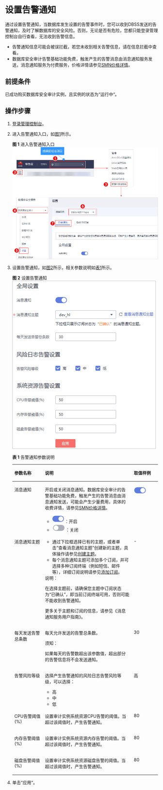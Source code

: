 # 设置告警通知<a name="dbss_01_0239"></a>

通过设置告警通知，当数据库发生设置的告警事件时，您可以收到DBSS发送的告警通知，及时了解数据库的安全风险。否则，无论是否有危险，您都只能登录管理控制台自行查看，无法收到告警信息。

-   告警通知信息可能会被误拦截，若您未收到相关告警信息，请在信息拦截中查看。
-   数据库安全审计告警基础功能免费，触发产生的告警消息由消息通知服务发送，消息通知服务为付费服务，价格详情请参见[SMN价格详情](https://www.huaweicloud.com/pricing.html?tab=detail#/smn)。

## 前提条件<a name="section441811405410"></a>

已成功购买数据库安全审计实例，且实例的状态为“运行中“。

## 操作步骤<a name="section17503131918"></a>

1.  [登录管理控制台](https://console.huaweicloud.com/?locale=zh-cn)。
2.  进入告警通知入口，如[图1](#fig61991836131419)所示。

    **图 1**  进入告警通知入口<a name="fig61991836131419"></a>  
    ![](figures/进入告警通知入口.png "进入告警通知入口")

3.  设置告警通知，如[图2](#fig139441652133611)所示，相关参数说明如[表1](#table29461252153613)所示。

    **图 2**  设置告警通知<a name="fig139441652133611"></a>  
    ![](figures/设置告警通知.png "设置告警通知")

    **表 1**  告警通知参数说明

    <a name="table29461252153613"></a>
    <table><thead align="left"><tr id="row7948205203612"><th class="cellrowborder" valign="top" width="20.979999999999997%" id="mcps1.2.4.1.1"><p id="p095017524368"><a name="p095017524368"></a><a name="p095017524368"></a>参数名称</p>
    </th>
    <th class="cellrowborder" valign="top" width="61.019999999999996%" id="mcps1.2.4.1.2"><p id="p895114521361"><a name="p895114521361"></a><a name="p895114521361"></a>说明</p>
    </th>
    <th class="cellrowborder" valign="top" width="18%" id="mcps1.2.4.1.3"><p id="p199523525366"><a name="p199523525366"></a><a name="p199523525366"></a>取值样例</p>
    </th>
    </tr>
    </thead>
    <tbody><tr id="row4309191713252"><td class="cellrowborder" valign="top" width="20.979999999999997%" headers="mcps1.2.4.1.1 "><p id="p430901710256"><a name="p430901710256"></a><a name="p430901710256"></a>消息通知</p>
    </td>
    <td class="cellrowborder" valign="top" width="61.019999999999996%" headers="mcps1.2.4.1.2 "><p id="p3309141762510"><a name="p3309141762510"></a><a name="p3309141762510"></a>开启或关闭消息通知。数据库安全审计的告警基础功能免费，触发产生的告警消息由消息通知发送，可能会产生少量费用，具体的收费详情，请参见<a href="https://www.huaweicloud.com/pricing.html?tab=detail#/smn" target="_blank" rel="noopener noreferrer">SMN价格详情</a>。</p>
    <a name="ul3491131152213"></a><a name="ul3491131152213"></a><ul id="ul3491131152213"><li><a name="dbss_01_0248_image610914291564"></a><a name="dbss_01_0248_image610914291564"></a><span><img id="dbss_01_0248_image610914291564" src="figures/icon-open-2.png"></span>：开启</li><li><a name="dbss_01_0248_image612114304597"></a><a name="dbss_01_0248_image612114304597"></a><span><img id="dbss_01_0248_image612114304597" src="figures/icon-close-3.png"></span>：关闭</li></ul>
    </td>
    <td class="cellrowborder" valign="top" width="18%" headers="mcps1.2.4.1.3 "><p id="p8309191711256"><a name="p8309191711256"></a><a name="p8309191711256"></a><a name="dbss_01_0248_image19682105416402"></a><a name="dbss_01_0248_image19682105416402"></a><span><img id="dbss_01_0248_image19682105416402" src="figures/icon-open-2.png"></span></p>
    </td>
    </tr>
    <tr id="row17829124216241"><td class="cellrowborder" valign="top" width="20.979999999999997%" headers="mcps1.2.4.1.1 "><p id="p8830164222411"><a name="p8830164222411"></a><a name="p8830164222411"></a>消息通知主题</p>
    </td>
    <td class="cellrowborder" valign="top" width="61.019999999999996%" headers="mcps1.2.4.1.2 "><a name="ul87280392273"></a><a name="ul87280392273"></a><ul id="ul87280392273"><li>通过下拉框选择已有的主题，或者单击<span class="parmname" id="parmname1919461913293"><a name="parmname1919461913293"></a><a name="parmname1919461913293"></a>“查看消息通知主题”</span>创建新的主题，具体操作请参见<a href="https://support.huaweicloud.com/usermanual-smn/zh-cn_topic_0043961401.html" target="_blank" rel="noopener noreferrer">创建主题</a>。</li><li>每个消息通知主题可添加多个订阅，并可选择多种订阅终端（例如短信、邮件等），详细订阅说明请参见<a href="https://support.huaweicloud.com/usermanual-smn/smn_ug_0008.html" target="_blank" rel="noopener noreferrer">添加订阅</a>。</li></ul>
    <div class="note" id="note651131714286"><a name="note651131714286"></a><a name="note651131714286"></a><span class="notetitle"> 说明： </span><div class="notebody"><p id="p155113174288"><a name="p155113174288"></a><a name="p155113174288"></a>在选择主题前，请确保您主题中订阅状态为<span class="parmvalue" id="parmvalue1482141615305"><a name="parmvalue1482141615305"></a><a name="parmvalue1482141615305"></a>“已确认”</span>，即当前订阅终端可用，否则可能不能收到告警通知。</p>
    </div></div>
    <p id="p85837369330"><a name="p85837369330"></a><a name="p85837369330"></a>更多关于主题和订阅的信息，请参见<span id="cite17471936162918"><a name="cite17471936162918"></a><a name="cite17471936162918"></a>《消息通知服务用户指南》</span>。</p>
    </td>
    <td class="cellrowborder" valign="top" width="18%" headers="mcps1.2.4.1.3 "><p id="p6831642122413"><a name="p6831642122413"></a><a name="p6831642122413"></a>-</p>
    </td>
    </tr>
    <tr id="row1495265210362"><td class="cellrowborder" valign="top" width="20.979999999999997%" headers="mcps1.2.4.1.1 "><p id="p149534524364"><a name="p149534524364"></a><a name="p149534524364"></a>每天发送告警总条数</p>
    </td>
    <td class="cellrowborder" valign="top" width="61.019999999999996%" headers="mcps1.2.4.1.2 "><p id="p395420524364"><a name="p395420524364"></a><a name="p395420524364"></a>每天允许发送的告警总条数。</p>
    <div class="notice" id="note6297171931510"><a name="note6297171931510"></a><a name="note6297171931510"></a><span class="noticetitle"> 须知： </span><div class="noticebody"><p id="p19751810134110"><a name="p19751810134110"></a><a name="p19751810134110"></a>如果每天的告警数超出该参数值，超出部分的告警信息将不会发送通知。</p>
    </div></div>
    </td>
    <td class="cellrowborder" valign="top" width="18%" headers="mcps1.2.4.1.3 "><p id="p495713521365"><a name="p495713521365"></a><a name="p495713521365"></a>30</p>
    </td>
    </tr>
    <tr id="row995917529362"><td class="cellrowborder" valign="top" width="20.979999999999997%" headers="mcps1.2.4.1.1 "><p id="p20959145216368"><a name="p20959145216368"></a><a name="p20959145216368"></a>告警风险等级</p>
    </td>
    <td class="cellrowborder" valign="top" width="61.019999999999996%" headers="mcps1.2.4.1.2 "><p id="p12960125233614"><a name="p12960125233614"></a><a name="p12960125233614"></a>选择产生告警通知的风险日志告警风险等级，可以选择：</p>
    <a name="ul11951164818432"></a><a name="ul11951164818432"></a><ul id="ul11951164818432"><li>高</li><li>中</li><li>低</li></ul>
    </td>
    <td class="cellrowborder" valign="top" width="18%" headers="mcps1.2.4.1.3 "><p id="p149601652163619"><a name="p149601652163619"></a><a name="p149601652163619"></a>高</p>
    </td>
    </tr>
    <tr id="row3960852133616"><td class="cellrowborder" valign="top" width="20.979999999999997%" headers="mcps1.2.4.1.1 "><p id="p1960185211365"><a name="p1960185211365"></a><a name="p1960185211365"></a>CPU告警阈值(%)</p>
    </td>
    <td class="cellrowborder" valign="top" width="61.019999999999996%" headers="mcps1.2.4.1.2 "><p id="p154605116810"><a name="p154605116810"></a><a name="p154605116810"></a>设置审计实例系统资源CPU告警的阈值。当超过该阈值时，产生告警通知。</p>
    </td>
    <td class="cellrowborder" valign="top" width="18%" headers="mcps1.2.4.1.3 "><p id="p196165217369"><a name="p196165217369"></a><a name="p196165217369"></a>80</p>
    </td>
    </tr>
    <tr id="row19470200440"><td class="cellrowborder" valign="top" width="20.979999999999997%" headers="mcps1.2.4.1.1 "><p id="p124702034416"><a name="p124702034416"></a><a name="p124702034416"></a>内存告警阈值(%)</p>
    </td>
    <td class="cellrowborder" valign="top" width="61.019999999999996%" headers="mcps1.2.4.1.2 "><p id="p64711016449"><a name="p64711016449"></a><a name="p64711016449"></a>设置审计实例系统资源内存告警的阈值。当超过该阈值时，产生告警通知。</p>
    </td>
    <td class="cellrowborder" valign="top" width="18%" headers="mcps1.2.4.1.3 "><p id="p154719013441"><a name="p154719013441"></a><a name="p154719013441"></a>80</p>
    </td>
    </tr>
    <tr id="row1743917410440"><td class="cellrowborder" valign="top" width="20.979999999999997%" headers="mcps1.2.4.1.1 "><p id="p1543920494411"><a name="p1543920494411"></a><a name="p1543920494411"></a>磁盘告警阈值(%)</p>
    </td>
    <td class="cellrowborder" valign="top" width="61.019999999999996%" headers="mcps1.2.4.1.2 "><p id="p8942134215454"><a name="p8942134215454"></a><a name="p8942134215454"></a>设置审计实例系统资源磁盘告警的阈值。当超过该阈值时，产生告警通知。</p>
    </td>
    <td class="cellrowborder" valign="top" width="18%" headers="mcps1.2.4.1.3 "><p id="p114391046444"><a name="p114391046444"></a><a name="p114391046444"></a>80</p>
    </td>
    </tr>
    </tbody>
    </table>

4.  单击“应用“。

